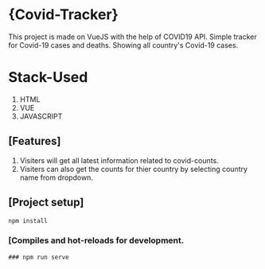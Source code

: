 # {Covid-Tracker}
This project is made on VueJS with the help of COVID19 API.
Simple tracker for Covid-19 cases and deaths.
Showing all country's Covid-19 cases.

# Stack-Used
1. HTML
2. VUE
3. JAVASCRIPT

## [Features]
1. Visiters will get all latest information related to covid-counts.
2. Visiters can also get the counts for thier country by selecting country name from dropdown.

## [Project setup]
```
npm install
```

### [Compiles and hot-reloads for development.

```
### npm run serve


```



